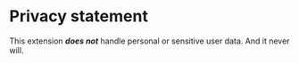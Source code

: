 # Privacy statement

This extension ***does not*** handle personal or sensitive user data. And it never will.